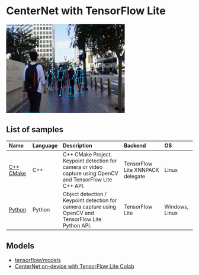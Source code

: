 # CenterNet with TensorFlow Lite

![detection](g3doc/img/centernet.gif)

## List of samples

| Name | Language | Description | Backend | OS |
|:---|:---|:---|:---|:---|
|[C++ CMake](cpp)| C++ | C++ CMake Project.<br>Keypoint detection for camera or video capture using OpenCV and TensorFlow Lite C++ API. | TensorFlow Lite XNNPACK delegate | Linux |
|[Python](python)| Python | Object detection / Keypoint detection for camera capture using OpenCV and TensorFlow Lite Python API. | TensorFlow Lite | Windows, Linux |

## Models
- [tensorflow/models](https://github.com/tensorflow/models)
- [CenterNet on-device with TensorFlow Lite Colab](https://github.com/tensorflow/models/blob/master/research/object_detection/colab_tutorials/centernet_on_device.ipynb)